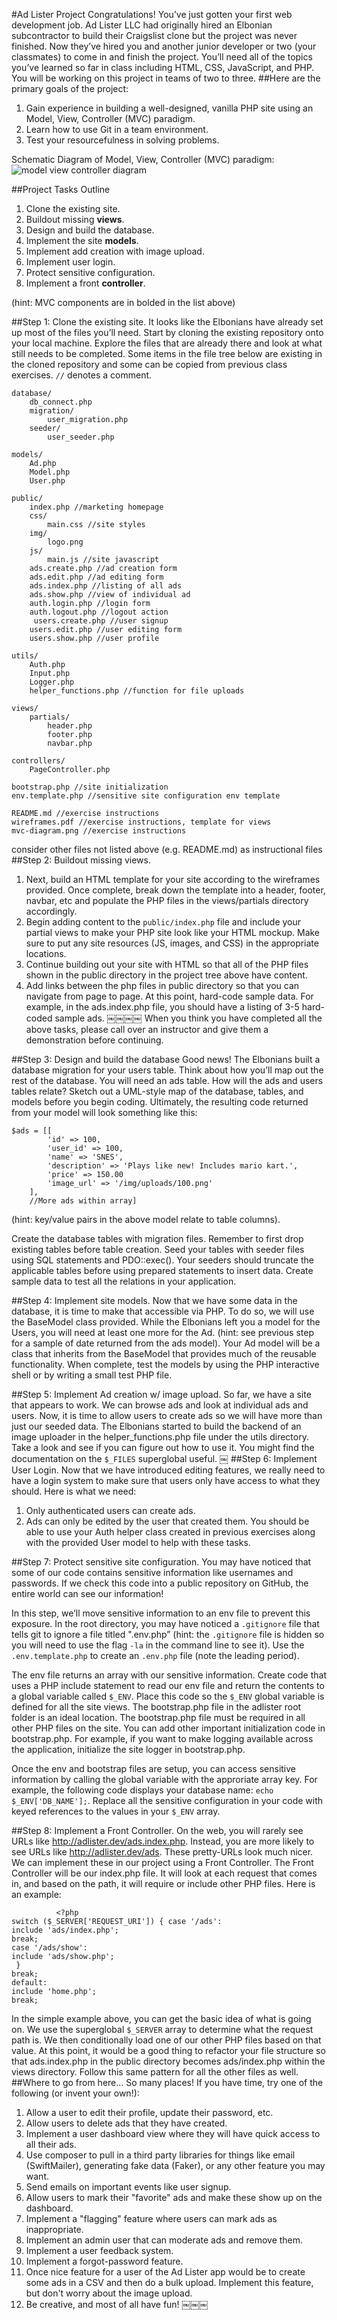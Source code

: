 #Ad Lister Project
Congratulations! You’ve just gotten your first web development job. Ad Lister LLC had originally hired an Elbonian subcontractor to build their Craigslist clone but the project was never finished. Now they’ve hired you and another junior developer or two (your classmates) to come in and finish the project.
You’ll need all of the topics you’ve learned so far in class including HTML, CSS, JavaScript, and PHP. You will be working on this project in teams of two to three.
##Here are the primary goals of the project:
1. Gain experience in building a well-designed, vanilla PHP site using an Model, View, Controller (MVC) paradigm. 
2. Learn how to use Git in a team environment.
3. Test your resourcefulness in solving problems.

Schematic Diagram of Model, View, Controller (MVC) paradigm:
![model view controller diagram](mvc-diagram.png)


##Project Tasks Outline
1. Clone the existing site.
2. Buildout missing **views**.
3. Design and build the database.
4. Implement the site **models**.
5. Implement add creation with image upload.
6. Implement user login.
7. Protect sensitive configuration. 
8. Implement a front **controller**.

(hint: MVC components are in bolded in the list above)

<!-- After each step, you will need to provide a demo to an instructor so they can approve the work and review your code. -->

##Step 1: Clone the existing site.
It looks like the Elbonians have already set up most of the files you’ll need. Start by cloning the existing repository onto your local machine. Explore the files that are already there and look at what still needs to be completed. Some items in the file tree below are existing in the cloned repository and some can be copied from previous class exercises. `//` denotes a comment. 

```￼
database/ 
	db_connect.php
	migration/
		user_migration.php
	seeder/
		user_seeder.php

models/ 
	Ad.php
	Model.php
	User.php

public/ 
	index.php //marketing homepage
	css/
		main.css //site styles
	img/ 
		logo.png
	js/
		main.js //site javascript
	ads.create.php //ad creation form
	ads.edit.php //ad editing form
	ads.index.php //listing of all ads
	ads.show.php //view of individual ad
	auth.login.php //login form
	auth.logout.php //logout action
	￼users.create.php //user signup
	users.edit.php //user editing form
	users.show.php //user profile

utils/ 
	Auth.php
	Input.php 
	Logger.php
	helper_functions.php //function for file uploads

views/ 
	partials/
		header.php 
		footer.php 
		navbar.php
		
controllers/
	PageController.php 

bootstrap.php //site initialization
env.template.php //sensitive site configuration env template

README.md //exercise instructions
wireframes.pdf //exercise instructions, template for views
mvc-diagram.png //exercise instructions

```
consider other files not listed above (e.g. README.md) as instructional files 
##Step 2: Buildout missing views.
1. Next, build an HTML template for your site according to the wireframes provided. Once complete, break down the template into a header, footer, navbar, etc and populate the PHP files in the views/partials directory accordingly.
2. Begin adding content to the `public/index.php` file and include your partial views to make your PHP site look like your HTML mockup. Make sure to put any site resources (JS, images, and CSS) in the appropriate locations.
3. Continue building out your site with HTML so that all of the PHP files shown in the public directory in the project tree above have content.
4. Add links between the php files in public directory so that you can navigate from page to page. At this point, hard-code sample data. For example, in the ads.index.php file, you should have a listing of 3-5 hard-coded sample ads. 
￼￼￼￼
When you think you have completed all the above tasks, please call over an instructor and give them a demonstration before continuing.

##Step 3: Design and build the database
Good news! The Elbonians built a database migration for your users table. Think about how you’ll map out the rest of the database. You will need an ads table. How will the ads and users tables relate?
Sketch out a UML-style map of the database, tables, and models before you begin coding.
Ultimately, the resulting code returned from your model will look something like this:

~~~~
$ads = [[
        'id' => 100,
        'user_id' => 100,
        'name' => 'SNES',
        'description' => 'Plays like new! Includes mario kart.', 
        'price' => 150.00
        'image_url' => '/img/uploads/100.png'
    ],
    //More ads within array]
~~~~
(hint: key/value pairs in the above model relate to table columns).

Create the database tables with migration files. Remember to first drop existing tables before table creation. Seed your tables with seeder files using SQL statements and PDO::exec(). Your seeders should truncate the applicable tables before using prepared statements to insert data. Create sample data to test all the relations in your application.

##Step 4: Implement site models.
Now that we have some data in the database, it is time to make that accessible via PHP. To do so, we will use the BaseModel class provided.
While the Elbonians left you a model for the Users, you will need at least one more for the Ad. (hint: see previous step for a sample of date returned from the ads model). Your Ad model will be a class that inherits from the BaseModel that provides much of the reusable functionality.
When complete, test the models by using the PHP interactive shell or by writing a small test PHP file.

##Step 5: Implement Ad creation w/ image upload.
So far, we have a site that appears to work. We can browse ads and look at individual ads and users. Now, it is time to allow users to create ads so we will have more than just our seeded data.
The Elbonians started to build the backend of an image uploader in the helper_functions.php file under the utils directory. Take a look and see if you can figure out how to use it. You might find the documentation on the `$_FILES` superglobal useful.
￼
##Step 6: Implement User Login.
Now that we have introduced editing features, we really need to have a login system to make sure that users only have access to what they should. Here is what we need:

1. Only authenticated users can create ads.
2. Ads can only be edited by the user that created them.
You should be able to use your Auth helper class created in previous exercises along with the provided User model to help with these tasks.

##Step 7: Protect sensitive site configuration. 
You may have noticed that some of our code contains sensitive information like usernames and passwords. If we check this code into a public repository on GitHub, the entire world can see our information! 

In this step, we’ll move sensitive information to an env file to prevent this exposure. In the root directory, you may have noticed a `.gitignore` file that tells git to ignore a file titled ".env.php” (hint: the `.gitignore` file is hidden so you will need to use the flag `-la` in the command line to see it). Use the `.env.template.php` to create an `.env.php` file (note the leading period). 

The env file returns an array with our sensitive information. Create code that uses a PHP include statement to read our env file and return the contents to a global variable called `$_ENV`.
Place this code so the `$_ENV` global variable is defined for all the site views. The bootstrap.php file in the adlister root folder is an ideal location. The bootstrap.php file must be required in all other PHP files on the site. 
You can add other important initialization code in bootstrap.php. For example, if you want to make logging available across the application, initialize the site logger in bootstrap.php.

Once the env and bootstrap files are setup, you can access sensitive information by calling the global variable with the approriate array key. For example, the following code displays your database name:
`echo $_ENV['DB_NAME'];`. Replace all the sensitive configuration in your code with keyed references to the values in your `$_ENV` array. 

##Step 8: Implement a Front Controller.
On the web, you will rarely see URLs like http://adlister.dev/ads.index.php. Instead, you are more likely to see URLs like http://adlister.dev/ads. These pretty-URLs look much nicer. We can implement these in our project using a Front Controller.
The Front Controller will be our index.php file. It will look at each request that comes in, and based on the path, it will require or include other PHP files. Here is an example:

```
￼￼￼￼￼￼￼￼￼￼<?php
switch ($_SERVER['REQUEST_URI']) { case '/ads':
include 'ads/index.php';
break;
case '/ads/show':
include 'ads/show.php';
￼}
break; 
default:
include 'home.php'; 
break;
```

In the simple example above, you can get the basic idea of what is going on. We use the superglobal `$_SERVER` array to determine what the request path is. We then conditionally load one of our other PHP files based on that value.
At this point, it would be a good thing to refactor your file structure so
that ads.index.php in the public directory becomes ads/index.php within the views directory. Follow this same pattern for all the other files as well.
##Where to go from here...
So many places! If you have time, try one of the following (or invent your own!): 

1. Allow a user to edit their profile, update their password, etc.
2. Allow users to delete ads that they have created.
3. Implement a user dashboard view where they will have quick access to all their ads.
4. Use composer to pull in a third party libraries for things like email (SwiftMailer),
generating fake data (Faker), or any other feature you may want.
5. Send emails on important events like user signup.
6. Allow users to mark their "favorite" ads and make these show up on the dashboard.
7. Implement a "flagging" feature where users can mark ads as inappropriate.
8. Implement an admin user that can moderate ads and remove them.
9. Implement a user feedback system.
10. Implement a forgot-password feature.
11. Once nice feature for a user of the Ad Lister app would be to create some ads in a CSV and then do a bulk upload. Implement this feature, but don't worry about the image upload.
12. Be creative, and most of all have fun!
￼￼￼
